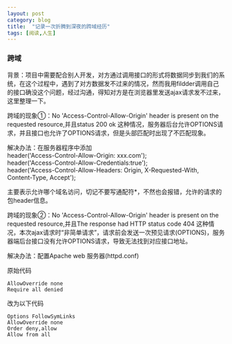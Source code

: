 ```yaml
---
layout: post
category: blog
title:  "记录一次折腾到深夜的跨域经历"
tags: [阅读,人生]
---
```

### 跨域
背景：项目中需要配合别人开发，对方通过调用接口的形式将数据同步到我们的系统，在这个过程中，遇到了对方数据发不过来的情况，然而我用fildder调用自己的接口确没这个问题，经过沟通，得知对方是在浏览器里发送ajax请求发不过来，这里整理一下。<!-- more -->

跨域的现象①：No 'Access-Control-Allow-Origin' header is present on the requested resource,并且status 200 ok
这种情况，服务器后台允许OPTIONS请求，并且接口也允许了OPTIONS请求，但是头部匹配时出现了不匹配现象。

解决办法：在服务器程序中添加   
   header('Access-Control-Allow-Origin: xxx.com');      
   header('Access-Control-Allow-Credentials:true');      
   header('Access-Control-Allow-Headers: Origin, X-Requested-With, Content-Type, Accept');   

主要表示允许哪个域名访问，切记不要写通配符*，不然也会报错，允许的请求的包header信息。

跨域的现象②：No 'Access-Control-Allow-Origin' header is present on the requested resource,并且The response had HTTP status code 404
这种情况，本次ajax请求时“非简单请求”，请求前会发送一次预见请求(OPTIONS)，服务器端后台接口没有允许OPTIONS请求，导致无法找到对应接口地址。

解决办法：配置Apache web 服务器(httpd.conf)

原始代码

    AllowOverride none
    Require all denied

改为以下代码

    Options FollowSymLinks
    AllowOverride none
    Order deny,allow
    Allow from all
